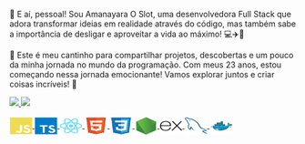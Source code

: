 <div>
  <p>👋 E aí, pessoal! Sou Amanayara O Slot, uma desenvolvedora Full Stack que adora transformar ideias em realidade através do código, mas também sabe a importância de desligar e aproveitar a vida ao máximo! 💻✈️🎉</p>
  <p>🌟 Este é meu cantinho para compartilhar projetos, descobertas e um pouco da minha jornada no mundo da programação. Com meus 23 anos, estou começando nessa jornada emocionante! Vamos explorar juntos e criar coisas incríveis! 🚀</p>
</div>
</div>
<div>
  <a href='https://github.com/Amanayaradev'>
  <img height='160em' src='https://github-readme-stats.vercel.app/api?username=Amanayaradev&show_icons=true&theme=omni&count_private=true'>
  <img height='160em' src='https://github-readme-stats.vercel.app/api/top-langs/?username=Amanayaradev&layout=compact&theme=omni'>
</div>
<div style="display: inline_block"><br>
  <img align="center" alt="Rafa-Js" height="30" width="40" src="https://raw.githubusercontent.com/devicons/devicon/master/icons/javascript/javascript-plain.svg">
  <img align="center" alt="TS" height="30" width="40" src="https://raw.githubusercontent.com/devicons/devicon/master/icons/typescript/typescript-original.svg">
  <img align="center" alt="React" height="30" width="40" src="https://raw.githubusercontent.com/devicons/devicon/master/icons/react/react-original.svg">
  <img align="center" alt="HTML" height="30" width="40" src="https://raw.githubusercontent.com/devicons/devicon/master/icons/html5/html5-original.svg">
  <img align="center" alt="CSS" height="30" width="40" src="https://raw.githubusercontent.com/devicons/devicon/master/icons/css3/css3-original.svg">
  <img align="center" alt="nodejs" height="30" width="40" src="https://raw.githubusercontent.com/devicons/devicon/master/icons/nodejs/nodejs-original.svg">
  <img align="center" alt="express" height="30" width="40" src="https://raw.githubusercontent.com/devicons/devicon/master/icons/express/express-original.svg">
  <img align="center" alt="mysql" height="30" width="40" src="https://raw.githubusercontent.com/devicons/devicon/master/icons/mysql/mysql-original.svg">
  <img align="center" alt="docker" height="30" width="40" src="https://raw.githubusercontent.com/devicons/devicon/master/icons/docker/docker-original.svg">
</div>
